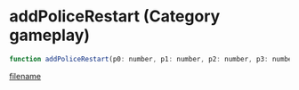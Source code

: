 # addPoliceRestart (Category gameplay)

```js
function addPoliceRestart(p0: number, p1: number, p2: number, p3: number, p4: number): number
```

[filename](addPoliceRestart_m.md ':include')